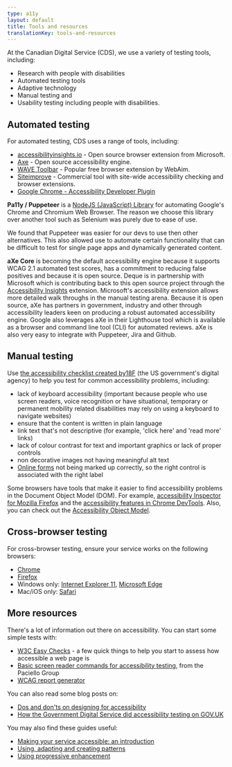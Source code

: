 ```yaml
---
type: a11y
layout: default
title: Tools and resources
translationKey: tools-and-resources
---
```


At the Canadian Digital Service (CDS), we use a variety of testing tools, including:

- Research with people with disabilities
- Automated testing tools
- Adaptive technology
- Manual testing and
- Usability testing including people with disabilities.

## Automated testing

For automated testing, CDS uses a range of tools, including:

- [accessibilityinsights.io](https://accessibilityinsights.io/) - Open source browser extension from Microsoft.
- [Axe](https://www.deque.com/axe/) - Open source accessibility engine.
- [WAVE Toolbar](https://wave.webaim.org/) - Popular free browser extension by WebAim. 
- [Siteimprove](https://siteimprove.com/en-ca/core-platform/integrations/browser-extensions/) - Commercial tool with site-wide accessibility checking and browser extensions.
- [Google Chrome - Accessibility Developer Plugin](https://chrome.google.com/webstore/detail/accessibility-developer-t/fpkknkljclfencbdbgkenhalefipecmb?hl=en)

**Pa11y / Puppeteer** is a [NodeJS (JavaScript) Library](https://github.com/pa11y/pa11y) for automating Google&#39;s Chrome and Chromium Web Browser. The reason we choose this library over another tool such as Selenium was purely due to ease of use.

We found that Puppeteer was easier for our devs to use then other alternatives. This also allowed use to automate certain functionality that can be difficult to test for single page apps and dynamically generated content.

**aXe Core** is becoming the default accessibility engine because it supports WCAG 2.1 automated test scores, has a commitment to reducing false positives and because it is open source. Deque is in partnership with Microsoft which is contributing back to this open source project through the [Accessibility Insights](https://accessibilityinsights.io/) extension. Microsoft's accessibility extension allows more detailed walk throughs in the manual testing arena. Because it is open source, aXe has partners in government, industry and other through accessibility leaders keen on producing a robust automated accessibility engine. Google also leverages aXe in their Lighthouse tool which is available as a browser and command line tool (CLI) for automated reviews. aXe is also very easy to integrate with Puppeteer, Jira and Github.

## Manual testing

Use [the accessibility checklist created by](https://accessibility.18f.gov/checklist/)[18F](https://accessibility.18f.gov/checklist/) (the US government&#39;s digital agency) to help you test for common accessibility problems, including:

- lack of keyboard accessibility (important because people who use screen readers, voice recognition or have situational, temporary or permanent mobility related disabilities may rely on using a keyboard to navigate websites)
- ensure that the content is written in plain language
- link text that&#39;s not descriptive (for example, &#39;click here&#39; and &#39;read more&#39; links)
- lack of colour contrast for text and important graphics or lack of proper controls
- non decorative images not having meaningful alt text
- [Online forms](https://design-system.service.gov.uk/components/) not being marked up correctly, so the right control is associated with the right label

Some browsers have tools that make it easier to find accessibility problems in the Document Object Model (DOM). For example, [accessibility Inspector for Mozilla Firefox](https://developer.mozilla.org/en-US/docs/Tools/Accessibility_inspector) and the [accessibility features in Chrome DevTools](https://developers.google.com/web/tools/chrome-devtools/accessibility/reference). Also, you can check out the [Accessibility Object  Model](https://wicg.github.io/aom/).

## Cross-browser testing

For cross-browser testing, ensure your service works on the following browsers:

- [Chrome](https://www.google.com/chrome)
- [Firefox](https://www.mozilla.org/firefox/new/)
- Windows only: [Internet Explorer 11](https://www.microsoft.com/download/internet-explorer.aspx), [Microsoft Edge](https://www.microsoft.com/windows/microsoft-edge)
- Mac/iOS only: [Safari](https://www.apple.com/safari/)

## More resources

There&#39;s a lot of information out there on accessibility. You can start some simple tests with:

- [W3C Easy Checks](https://www.w3.org/WAI/test-evaluate/preliminary/) - a few quick things to help you start to assess how accessible a web page is
- [Basic screen reader commands for accessibility testing](https://developer.paciellogroup.com/blog/2015/01/basic-screen-reader-commands-for-accessibility-testing/), from the Paciello Group
- [WCAG report generator](https://www.w3.org/WAI/eval/report-tool/#/)

You can also read some blog posts on:

- [Dos and don&#39;ts on designing for accessibility](https://accessibility.blog.gov.uk/2016/09/02/dos-and-donts-on-designing-for-accessibility/)
- [How the Government Digital Service did accessibility testing on GOV.UK](https://gds.blog.gov.uk/2012/01/20/user-testing-accessibility/)

You may also find these guides useful:

- [Making your service accessible: an introduction](https://www.gov.uk/service-manual/helping-people-to-use-your-service/making-your-service-accessible-an-introduction)
- [Using, adapting and creating patterns](https://www.gov.uk/service-manual/design/using-adapting-and-creating-patterns)
- [Using progressive enhancement](https://www.gov.uk/service-manual/technology/using-progressive-enhancement)

